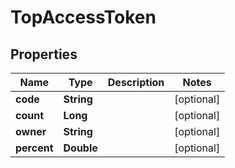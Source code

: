 
# TopAccessToken

## Properties
Name | Type | Description | Notes
------------ | ------------- | ------------- | -------------
**code** | **String** |  |  [optional]
**count** | **Long** |  |  [optional]
**owner** | **String** |  |  [optional]
**percent** | **Double** |  |  [optional]



